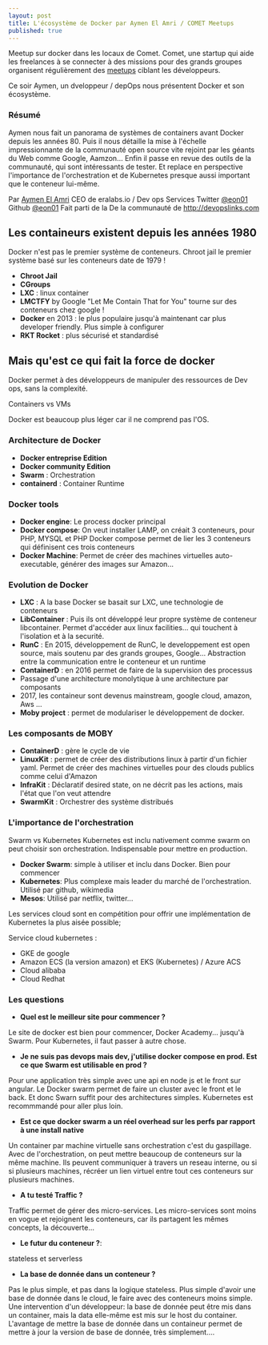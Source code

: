 ```yaml
---
layout: post
title: L'écosystème de Docker par Aymen El Amri / COMET Meetups
published: true
---
```


Meetup sur docker dans les locaux de Comet. 
Comet, une startup qui aide les freelances à se connecter à des missions pour des grands groupes organisent régulièrement des [meetups](https://www.meetup.com/fr-FR/Comet-Meetups-for-Freelancers/) ciblant les développeurs.

Ce soir Aymen, un dveloppeur / depOps nous présentent Docker et son écosystème.


### Résumé

Aymen nous fait un panorama de systèmes de containers avant Docker depuis les  années 80. Puis il nous détaille la mise à l'échelle impressionnante de la communauté open source vite rejoint par les géants du Web comme Google, Aamzon... 
Enfin il passe en revue des outils de la communauté, qui sont intéressants de tester.
Et replace en perspective l'importance de l'orchestration et de Kubernetes presque aussi important que le conteneur lui-même.

Par [Aymen El Amri](http://aymenelamri.com)
CEO de eralabs.io / Dev ops Services
Twitter [@eon01](https://twitter.com/eon01)
Github [@eon01](https://github.com/eon01)
Fait parti de la De la communauté de http://devopslinks.com


## Les containeurs existent depuis les années 1980

Docker n'est pas le  premier système de conteneurs. Chroot jail le premier système basé sur les conteneurs date de 1979 !

* **Chroot Jail**
* **CGroups**
* **LXC** : linux container
* **LMCTFY** by Google "Let Me Contain That for You" tourne sur des conteneurs chez google !
* **Docker** en 2013 : le plus populaire jusqu'à maintenant car plus developer friendly. Plus simple à configurer
* **RKT Rocket** : plus sécurisé et standardisé 

## Mais qu'est ce qui fait la force de docker

Docker permet à des développeurs de manipuler des ressources de Dev ops, sans la complexité. 

Containers vs VMs

Docker est beaucoup plus léger car il ne comprend pas l'OS. 


### Architecture de Docker 

* **Docker entreprise Edition**
* **Docker community Edition**
* **Swarm** : Orchestration 
* **containerd** : Container Runtime

### Docker tools 

* **Docker engine**: Le process docker principal
* **Docker compose**: On veut installer LAMP, on créait 3 conteneurs, pour PHP, MYSQL et PHP Docker compose permet de lier les 3 conteneurs qui définisent ces trois conteneurs
* **Docker Machine**: Permet de créer des machines virtuelles auto-executable, générer des images sur Amazon...


### Evolution de Docker

* **LXC** : A la base Docker se basait sur LXC, une technologie de conteneurs 
* **LibContainer** : Puis ils ont développé leur propre système de conteneur libcontainer. Permet d'accéder aux linux facilities... qui touchent à l'isolation et à la securité.
* **RunC** : En 2015, développement de RunC, le developpement est open source, mais soutenu par des grands groupes, Google... Abstraction entre la communication entre le conteneur et un runtime
* **ContainerD** : en 2016 permet de faire de la supervision des processus 
* Passage d'une architecture monolytique à une architecture par composants
* 2017, les containeur sont devenus mainstream, google cloud, amazon, Aws ...
* **Moby project** : permet de modulariser le développement de docker.

### Les composants de MOBY

* **ContainerD** : gère le cycle de vie
* **LinuxKit** : permet de créer des distributions linux à partir d'un fichier yaml. Permet de créer des machines virtuelles pour des clouds publics comme celui d'Amazon
* **InfraKit** : Déclaratif desired state, on ne décrit pas les actions, mais l'état que l'on veut attendre
* **SwarmKit** : Orchestrer des système distribués

### L'importance de l'orchestration 

Swarm vs Kubernetes
Kubernetes est inclu nativement comme swarm on peut choisir son orchestration. Indispensable pour mettre en production.

* **Docker Swarm**: simple à utiliser et inclu dans Docker. Bien pour commencer
* **Kubernetes**: Plus complexe mais leader du marché de l'orchestration. Utilisé par github, wikimedia
* **Mesos**: Utilisé par netflix, twitter...

Les services cloud sont en compétition pour offrir une implémentation de Kubernetes la plus aisée possible; 

Service cloud kubernetes : 

* GKE de google
* Amazon ECS (la version amazon) et EKS (Kubernetes) / Azure ACS 
* Cloud alibaba 
* Cloud Redhat


### Les questions 

* **Quel est le meilleur site pour commencer ?**

Le site de docker est bien pour commencer, Docker Academy... jusqu'à Swarm. Pour Kubernetes, il faut passer à autre chose.

* **Je ne suis pas devops mais dev, j'utilise docker compose en prod. Est ce que Swarm est utilisable en prod ?**

Pour une application très simple avec une api en node js et le front sur angular. Le Docker swarm permet de faire un cluster avec le front et le back. Et donc Swarn suffit pour des architectures simples. Kubernetes est recommmandé pour aller plus loin.

* **Est ce que docker swarm a un réel overhead sur les perfs par rapport à une install native**

Un container par machine virtuelle sans orchestration c'est du gaspillage. Avec de l'orchestration, on peut mettre beaucoup de conteneurs sur la même machine. Ils peuvent communiquer à travers un reseau interne, ou si si plusieurs machines, récréer un lien virtuel entre tout ces conteneurs sur plusieurs machines. 

* **A tu testé Traffic ?**

Traffic permet de gérer des micro-services. Les micro-services sont moins en vogue et rejoignent les conteneurs, car ils  partagent les mêmes concepts, la découverte...

* **Le futur du conteneur ?**: 

stateless et serverless

*  **La base de donnée dans un conteneur ?**

Pas le plus simple, et pas dans la logique stateless. Plus simple d'avoir une base de donnée dans le cloud, le faire avec des conteneurs moins simple. 
Une intervention d'un développeur: la base de donnée peut être mis dans un container, mais la data elle-même est mis sur le host du container. L'avantage de mettre la base de donnée dans un containeur permet de mettre à jour la version de base de donnée, très simplement....







